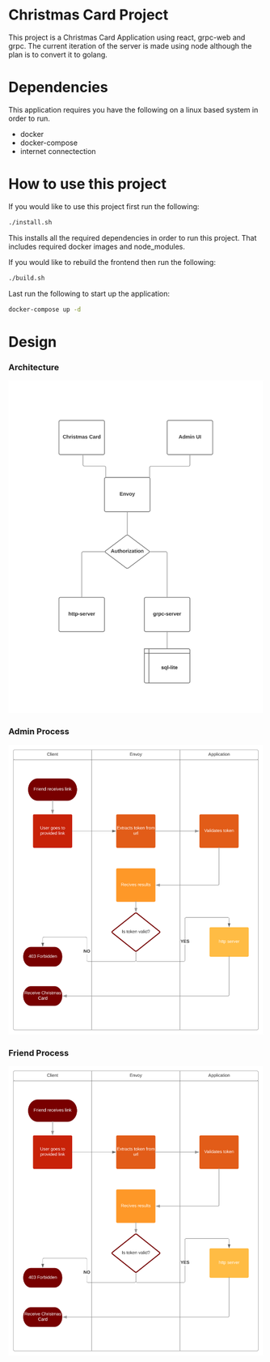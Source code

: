 # Christmas Card Project
This project is a Christmas Card Application using react, grpc-web and grpc.
The current iteration of the server is made using node although the plan is to
convert it to golang.

# Dependencies
This application requires you have the following on a
linux based system in order to run.
* docker
* docker-compose
* internet connectection

# How to use this project
If you would like to use this project first run the following:

```bash
./install.sh
```

This installs all the required dependencies in order to run this project. That
includes required docker images and node_modules.

If you would like to rebuild the frontend then run
the following:

```bash
./build.sh
```

Last run the following to start up the application:
```bash
docker-compose up -d
```

# Design

### Architecture
![architecture](./assets/architecture.svg)

### Admin Process
![friend-process](./assets/friend-process.svg)

### Friend Process
![friend-process](./assets/friend-process.svg)
